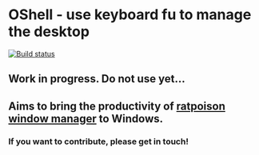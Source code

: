 # OShell - use keyboard fu to manage the desktop
[![Build status](https://ci.appveyor.com/api/projects/status/bb4cddhlhwfuud45)](https://ci.appveyor.com/project/codito/oshell)

## Work in progress. Do not use yet...

## Aims to bring the productivity of [ratpoison](http://www.nongnu.org/ratpoison/) [window manager](http://ratpoison.wxcvbn.org/cgi-bin/wiki.pl) to Windows.

### If you want to contribute, please get in touch!
